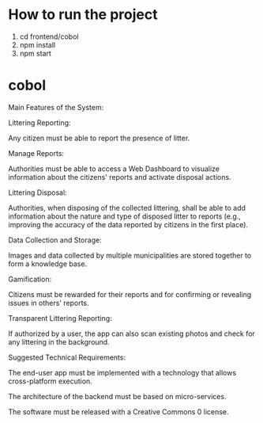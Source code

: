 # How to run the project
1. cd frontend/cobol
2. npm install
3. npm start

# cobol
Main Features of the System:

Littering Reporting:

Any citizen must be able to report the presence of litter.

Manage Reports: 

Authorities must be able to access a Web Dashboard to visualize information about the citizens' reports and activate disposal actions.

Littering Disposal: 

Authorities, when disposing of the collected littering, shall be able to add information about the nature and type of disposed litter to reports (e.g., improving the accuracy of the data reported by citizens in the first place).

Data Collection and Storage: 

Images and data collected by multiple municipalities are stored together to form a knowledge base.

Gamification:

Citizens must be rewarded for their reports and for confirming or revealing issues in others' reports.

Transparent Littering Reporting:

If authorized by a user, the app can also scan existing photos and check for any littering in the background.

Suggested Technical Requirements:

The end-user app must be implemented with a technology that allows cross-platform execution.

The architecture of the backend must be based on micro-services.

The software must be released with a Creative Commons 0 license.

